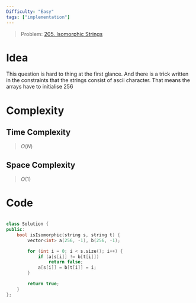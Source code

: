 ```yaml
---
Difficulty: "Easy"
tags: ["implementation"]
---
```


> Problem: [205. Isomorphic Strings](https://leetcode.com/problems/isomorphic-strings/description/?envType=daily-question&envId=2024-04-02)

# Idea
This question is hard to thing at the first glance. And there is a trick written in the constraints that the strings consist of ascii character. That means the arrays have to initialise 256 

# Complexity

## Time Complexity

> $O(N)$ 

## Space Complexity

> $O(1)$

# Code

```cpp

class Solution {
public:
    bool isIsomorphic(string s, string t) {
        vector<int> a(256, -1), b(256, -1);

        for (int i = 0; i < s.size(); i++) {
            if (a[s[i]] != b[t[i]])
                return false;
            a[s[i]] = b[t[i]] = i;
        }

        return true;
    }
};
```

